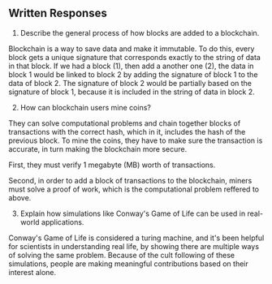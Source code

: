 ## Written Responses

1. Describe the general process of how blocks are added to a blockchain.

Blockchain is a way to save data and make it immutable. To do this, every block gets a unique signature that corresponds exactly to the string of data in that block. If we had a block (1), then add a another one (2), the data in block 1 would be linked to block 2 by adding the signature of block 1 to the data of block 2. The signature of block 2 would be partially based on the signature of block 1, because it is included in the string of data in block 2. 

2. How can blockchain users mine coins? 

They can solve computational problems and chain together blocks of transactions with the correct hash, which in it, includes the hash of the previous block. To mine the coins, they have to make sure the transaction is accurate, in turn making the blockchain more secure.

First, they must verify 1 megabyte (MB) worth of transactions.

Second, in order to add a block of transactions to the blockchain, miners must solve a proof of work, which is the computational problem reffered to above.

3. Explain how simulations like Conway's Game of Life can be used in real-world applications.

Conway's Game of Life is considered a turing machine, and it's been helpful for scientists in understanding real life, by showing there are multiple ways of solving the same problem. Because of the cult following of these simulations, people are making meaningful contributions based on their interest alone. 